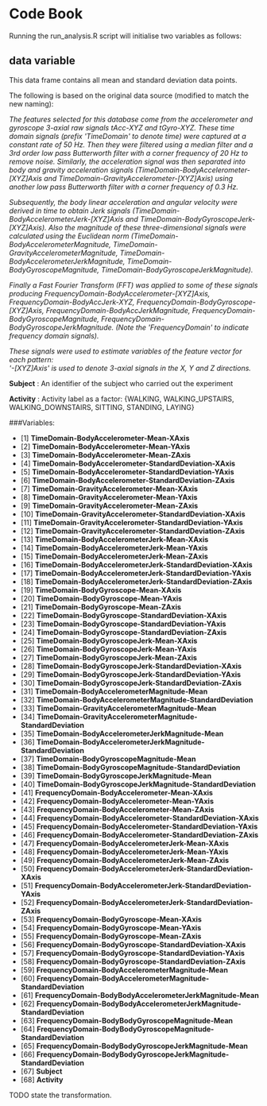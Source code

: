 # Code Book

Running the run_analysis.R script will initialise two variables as follows:

## **data** variable
This data frame contains all mean and standard deviation data points.

The following is based on the original data source (modified to match the new naming):

*The features selected for this database come from the accelerometer and gyroscope 3-axial raw signals tAcc-XYZ and tGyro-XYZ. These time domain signals (prefix 'TimeDomain' to denote time) were captured at a constant rate of 50 Hz. Then they were filtered using a median filter and a 3rd order low pass Butterworth filter with a corner frequency of 20 Hz to remove noise. Similarly, the acceleration signal was then separated into body and gravity acceleration signals (TimeDomain-BodyAccelerometer-[XYZ]Axis and TimeDomain-GravityAccelerometer-[XYZ]Axis) using another low pass Butterworth filter with a corner frequency of 0.3 Hz.*

*Subsequently, the body linear acceleration and angular velocity were derived in time to obtain Jerk signals (TimeDomain-BodyAccelerometerJerk-[XYZ]Axis and TimeDomain-BodyGyroscopeJerk-[XYZ]Axis). Also the magnitude of these three-dimensional signals were calculated using the Euclidean norm (TimeDomain-BodyAccelerometerMagnitude, TimeDomain-GravityAccelerometerMagnitude, TimeDomain-BodyAccelerometerJerkMagnitude, TimeDomain-BodyGyroscopeMagnitude, TimeDomain-BodyGyroscopeJerkMagnitude).*

*Finally a Fast Fourier Transform (FFT) was applied to some of these signals producing FrequencyDomain-BodyAccelerometer-[XYZ]Axis, FrequencyDomain-BodyAccJerk-XYZ, FrequencyDomain-BodyGyroscope-[XYZ]Axis, FrequencyDomain-BodyAccJerkMagnitude, FrequencyDomain-BodyGyroscopeMagnitude, FrequencyDomain-BodyGyroscopeJerkMagnitude. (Note the 'FrequencyDomain' to indicate frequency domain signals).*

*These signals were used to estimate variables of the feature vector for each pattern:  
'-[XYZ]Axis' is used to denote 3-axial signals in the X, Y and Z directions.*

**Subject** : An identifier of the subject who carried out the experiment 

**Activity** : Activity label as a factor: {WALKING, WALKING_UPSTAIRS, WALKING_DOWNSTAIRS, SITTING, STANDING, LAYING}

###Variables:
* [1] **TimeDomain-BodyAccelerometer-Mean-XAxis**                             
* [2] **TimeDomain-BodyAccelerometer-Mean-YAxis**                             
* [3] **TimeDomain-BodyAccelerometer-Mean-ZAxis**                             
* [4] **TimeDomain-BodyAccelerometer-StandardDeviation-XAxis**                
* [5] **TimeDomain-BodyAccelerometer-StandardDeviation-YAxis**                
* [6] **TimeDomain-BodyAccelerometer-StandardDeviation-ZAxis**                
* [7] **TimeDomain-GravityAccelerometer-Mean-XAxis**                          
* [8] **TimeDomain-GravityAccelerometer-Mean-YAxis**                          
* [9] **TimeDomain-GravityAccelerometer-Mean-ZAxis**                          
* [10] **TimeDomain-GravityAccelerometer-StandardDeviation-XAxis**             
* [11] **TimeDomain-GravityAccelerometer-StandardDeviation-YAxis**             
* [12] **TimeDomain-GravityAccelerometer-StandardDeviation-ZAxis**             
* [13] **TimeDomain-BodyAccelerometerJerk-Mean-XAxis**                         
* [14] **TimeDomain-BodyAccelerometerJerk-Mean-YAxis**                         
* [15] **TimeDomain-BodyAccelerometerJerk-Mean-ZAxis**                         
* [16] **TimeDomain-BodyAccelerometerJerk-StandardDeviation-XAxis**            
* [17] **TimeDomain-BodyAccelerometerJerk-StandardDeviation-YAxis**            
* [18] **TimeDomain-BodyAccelerometerJerk-StandardDeviation-ZAxis**            
* [19] **TimeDomain-BodyGyroscope-Mean-XAxis**                                 
* [20] **TimeDomain-BodyGyroscope-Mean-YAxis**                                 
* [21] **TimeDomain-BodyGyroscope-Mean-ZAxis**                                 
* [22] **TimeDomain-BodyGyroscope-StandardDeviation-XAxis**                    
* [23] **TimeDomain-BodyGyroscope-StandardDeviation-YAxis**                    
* [24] **TimeDomain-BodyGyroscope-StandardDeviation-ZAxis**                    
* [25] **TimeDomain-BodyGyroscopeJerk-Mean-XAxis**                             
* [26] **TimeDomain-BodyGyroscopeJerk-Mean-YAxis**                             
* [27] **TimeDomain-BodyGyroscopeJerk-Mean-ZAxis**                             
* [28] **TimeDomain-BodyGyroscopeJerk-StandardDeviation-XAxis**                
* [29] **TimeDomain-BodyGyroscopeJerk-StandardDeviation-YAxis**                
* [30] **TimeDomain-BodyGyroscopeJerk-StandardDeviation-ZAxis**                
* [31] **TimeDomain-BodyAccelerometerMagnitude-Mean**                          
* [32] **TimeDomain-BodyAccelerometerMagnitude-StandardDeviation**             
* [33] **TimeDomain-GravityAccelerometerMagnitude-Mean**                       
* [34] **TimeDomain-GravityAccelerometerMagnitude-StandardDeviation**          
* [35] **TimeDomain-BodyAccelerometerJerkMagnitude-Mean**                      
* [36] **TimeDomain-BodyAccelerometerJerkMagnitude-StandardDeviation**         
* [37] **TimeDomain-BodyGyroscopeMagnitude-Mean**                              
* [38] **TimeDomain-BodyGyroscopeMagnitude-StandardDeviation**                 
* [39] **TimeDomain-BodyGyroscopeJerkMagnitude-Mean**                          
* [40] **TimeDomain-BodyGyroscopeJerkMagnitude-StandardDeviation**             
* [41] **FrequencyDomain-BodyAccelerometer-Mean-XAxis**                        
* [42] **FrequencyDomain-BodyAccelerometer-Mean-YAxis**                        
* [43] **FrequencyDomain-BodyAccelerometer-Mean-ZAxis**                        
* [44] **FrequencyDomain-BodyAccelerometer-StandardDeviation-XAxis**           
* [45] **FrequencyDomain-BodyAccelerometer-StandardDeviation-YAxis**           
* [46] **FrequencyDomain-BodyAccelerometer-StandardDeviation-ZAxis**           
* [47] **FrequencyDomain-BodyAccelerometerJerk-Mean-XAxis**                    
* [48] **FrequencyDomain-BodyAccelerometerJerk-Mean-YAxis**                    
* [49] **FrequencyDomain-BodyAccelerometerJerk-Mean-ZAxis**                    
* [50] **FrequencyDomain-BodyAccelerometerJerk-StandardDeviation-XAxis**       
* [51] **FrequencyDomain-BodyAccelerometerJerk-StandardDeviation-YAxis**       
* [52] **FrequencyDomain-BodyAccelerometerJerk-StandardDeviation-ZAxis**       
* [53] **FrequencyDomain-BodyGyroscope-Mean-XAxis**                            
* [54] **FrequencyDomain-BodyGyroscope-Mean-YAxis**                            
* [55] **FrequencyDomain-BodyGyroscope-Mean-ZAxis**                            
* [56] **FrequencyDomain-BodyGyroscope-StandardDeviation-XAxis**               
* [57] **FrequencyDomain-BodyGyroscope-StandardDeviation-YAxis**               
* [58] **FrequencyDomain-BodyGyroscope-StandardDeviation-ZAxis**               
* [59] **FrequencyDomain-BodyAccelerometerMagnitude-Mean**                     
* [60] **FrequencyDomain-BodyAccelerometerMagnitude-StandardDeviation**        
* [61] **FrequencyDomain-BodyBodyAccelerometerJerkMagnitude-Mean**             
* [62] **FrequencyDomain-BodyBodyAccelerometerJerkMagnitude-StandardDeviation**
* [63] **FrequencyDomain-BodyBodyGyroscopeMagnitude-Mean**                     
* [64] **FrequencyDomain-BodyBodyGyroscopeMagnitude-StandardDeviation**        
* [65] **FrequencyDomain-BodyBodyGyroscopeJerkMagnitude-Mean**                 
* [66] **FrequencyDomain-BodyBodyGyroscopeJerkMagnitude-StandardDeviation**    
* [67] **Subject**                                                             
* [68] **Activity**                                                            


TODO state the transformation. 
